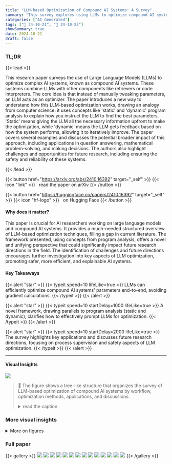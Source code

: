 ```yaml
---
title: "LLM-based Optimization of Compound AI Systems: A Survey"
summary: "This survey explores using LLMs to optimize compound AI systems, offering a unified framework based on program analysis to understand and improve LLM-based optimization strategies."
categories: ["AI Generated"]
tags: ["🔖 24-10-21", "🤗 24-10-23"]
showSummary: true
date: 2024-10-21
draft: false
---
```


### TL;DR


{{< lead >}}

This research paper surveys the use of Large Language Models (LLMs) to optimize complex AI systems, known as compound AI systems. These systems combine LLMs with other components like retrievers or code interpreters. The core idea is that instead of manually tweaking parameters, an LLM acts as an optimizer.  The paper introduces a new way to understand how this LLM-based optimization works, drawing an analogy from computer science: it uses concepts like 'static' and 'dynamic' program analysis to explain how you instruct the LLM to find the best parameters.  'Static' means giving the LLM all the necessary information upfront to make the optimization, while 'dynamic' means the LLM gets feedback based on how the system performs, allowing it to iteratively improve.  The paper covers several examples and discusses the potential broader impact of this approach, including applications in question answering, mathematical problem-solving, and making decisions.  The authors also highlight challenges and opportunities for future research, including ensuring the safety and reliability of these systems.

{{< /lead >}}


{{< button href="https://arxiv.org/abs/2410.16392" target="_self" >}}
{{< icon "link" >}} &nbsp; read the paper on arXiv
{{< /button >}}

{{< button href="https://huggingface.co/papers/2410.16392" target="_self" >}}
{{< icon "hf-logo" >}} &nbsp; on Hugging Face
{{< /button >}}

#### Why does it matter?
This paper is crucial for AI researchers working on large language models and compound AI systems.  It provides a much-needed structured overview of LLM-based optimization techniques, filling a gap in current literature. The framework presented, using concepts from program analysis, offers a novel and unifying perspective that could significantly impact future research directions in the field.  The identification of challenges and future directions encourages further investigation into key aspects of LLM optimization, promoting safer, more efficient, and explainable AI systems.
#### Key Takeaways

{{< alert "star" >}}
{{< typeit speed=10 lifeLike=true >}} LLMs can efficiently optimize compound AI systems' parameters end-to-end, avoiding gradient calculations. {{< /typeit >}}
{{< /alert >}}

{{< alert "star" >}}
{{< typeit speed=10 startDelay=1000 lifeLike=true >}} A novel framework, drawing parallels to program analysis (static and dynamic), clarifies how to effectively prompt LLMs for optimization. {{< /typeit >}}
{{< /alert >}}

{{< alert "star" >}}
{{< typeit speed=10 startDelay=2000 lifeLike=true >}} The survey highlights key applications and discusses future research directions, focusing on process supervision and safety aspects of LLM optimization. {{< /typeit >}}
{{< /alert >}}

------
#### Visual Insights



![](figures/figures_2_0.png)

> 🔼 The figure shows a tree-like structure that organizes the survey of LLM-based optimization of compound AI systems by workflow, optimization methods, applications, and discussions.
> <details>
> <summary>read the caption</summary>
> Figure 1: Organization of this survey. A non-exhaustive list of papers is provided.
> </details>







### More visual insights

<details>
<summary>More on figures
</summary>


![](figures/figures_5_0.png)

> 🔼 The figure illustrates the difference between backpropagation and trace propagation in credit assignment for LLM-based optimization of compound AI systems.
> <details>
> <summary>read the caption</summary>
> Figure 2: Credit assignment: a local vs. a global approach. In backpropagation, the optimizer updates each parameter individually. In trace propagation, the prompt contains the execution trace, which allows it to generate all updated variables in a single call. Note that the loss is a textual feedback. In addition, the gradient of the instruction is not the gradient of the output, but the gradient of the instruction with respect to the gradient of the output.
> </details>



![](figures/figures_5_1.png)

> 🔼 The figure illustrates the difference between backpropagation and trace propagation in credit assignment for LLM-based optimization of compound AI systems.
> <details>
> <summary>read the caption</summary>
> Figure 2: Credit assignment: a local vs. a global approach. In backpropagation, the optimizer updates each parameter individually. In trace propagation, the prompt contains the execution trace, which allows it to generate all updated variables in a single call. Note that the loss is a textual feedback. In addition, the gradient of the instruction is not the gradient of the output, but the gradient of the instruction with respect to the gradient of the output.
> </details>



</details>




### Full paper

{{< gallery >}}
<img src="paper_images/1.png" class="grid-w50 md:grid-w33 xl:grid-w25" />
<img src="paper_images/2.png" class="grid-w50 md:grid-w33 xl:grid-w25" />
<img src="paper_images/3.png" class="grid-w50 md:grid-w33 xl:grid-w25" />
<img src="paper_images/4.png" class="grid-w50 md:grid-w33 xl:grid-w25" />
<img src="paper_images/5.png" class="grid-w50 md:grid-w33 xl:grid-w25" />
<img src="paper_images/6.png" class="grid-w50 md:grid-w33 xl:grid-w25" />
<img src="paper_images/7.png" class="grid-w50 md:grid-w33 xl:grid-w25" />
<img src="paper_images/8.png" class="grid-w50 md:grid-w33 xl:grid-w25" />
<img src="paper_images/9.png" class="grid-w50 md:grid-w33 xl:grid-w25" />
<img src="paper_images/10.png" class="grid-w50 md:grid-w33 xl:grid-w25" />
<img src="paper_images/11.png" class="grid-w50 md:grid-w33 xl:grid-w25" />
<img src="paper_images/12.png" class="grid-w50 md:grid-w33 xl:grid-w25" />
<img src="paper_images/13.png" class="grid-w50 md:grid-w33 xl:grid-w25" />
<img src="paper_images/14.png" class="grid-w50 md:grid-w33 xl:grid-w25" />
{{< /gallery >}}